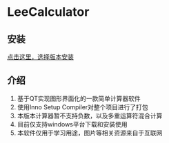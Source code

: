 # LeeCalculator

## 安装
[点击这里，选择版本安装](https://github.com/HappyLeeCode/LeeCalculator/releases)

## 介绍
  1. 基于QT实现图形界面化的一款简单计算器软件
  2. 使用Inno Setup Compiler对整个项目进行了打包
  3. 本版本计算器暂不支持负数，以及多重运算符混合计算
  4. 目前仅支持windows平台下载和安装使用
  5. 本软件仅用于学习用途，图片等相关资源来自于互联网

